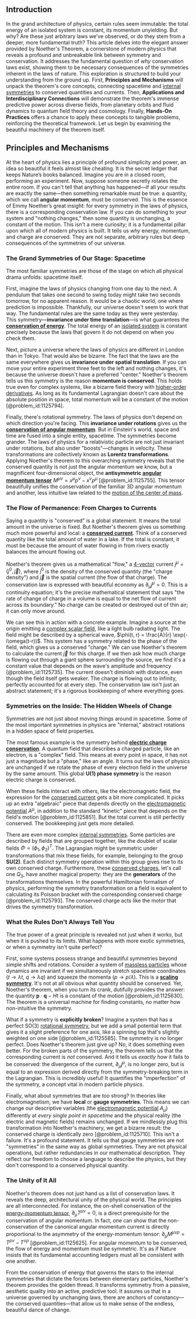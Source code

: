 ## Introduction
In the grand architecture of physics, certain rules seem immutable: the total energy of an isolated system is constant, its momentum unyielding. But why? Are these just arbitrary laws we've observed, or do they stem from a deeper, more fundamental truth? This article delves into the elegant answer provided by Noether's Theorem, a cornerstone of modern physics that reveals a profound and unbreakable link between symmetry and conservation. It addresses the fundamental question of *why* conservation laws exist, showing them to be necessary consequences of the symmetries inherent in the laws of nature. This exploration is structured to build your understanding from the ground up. First, **Principles and Mechanisms** will unpack the theorem's core concepts, connecting spacetime and [internal symmetries](@article_id:198850) to conserved quantities and currents. Then, **Applications and Interdisciplinary Connections** will demonstrate the theorem's immense predictive power across diverse fields, from planetary orbits and fluid dynamics to quantum field theory and cosmology. Finally, **Hands-On Practices** offers a chance to apply these concepts to tangible problems, reinforcing the theoretical framework. Let us begin by examining the beautiful machinery of the theorem itself.

## Principles and Mechanisms

At the heart of physics lies a principle of profound simplicity and power, an idea so beautiful it feels almost like cheating. It is the secret ledger that keeps Nature’s books balanced. Imagine you are in a closed room, performing an experiment. Now, suppose someone secretly rotates the entire room. If you can't tell that anything has happened—if all your results are exactly the same—then something remarkable must be true: a quantity, which we call **angular momentum**, must be conserved. This is the essence of Emmy Noether’s great insight: for every symmetry in the laws of physics, there is a corresponding conservation law. If you can do something to your system and "nothing changes," then some quantity is unchanging, a constant of the motion. This isn't a mere curiosity; it is a fundamental pillar upon which all of modern physics is built. It tells us *why* energy, momentum, and charge are conserved. They are not separate, arbitrary rules but deep consequences of the symmetries of our universe.

### The Grand Symmetries of Our Stage: Spacetime

The most familiar symmetries are those of the stage on which all physical drama unfolds: spacetime itself.

First, imagine the laws of physics changing from one day to the next. A pendulum that takes one second to swing today might take two seconds tomorrow, for no apparent reason. It would be a chaotic world, one where prediction is impossible. Thankfully, our universe doesn't seem to work that way. The fundamental rules are the same today as they were yesterday. This symmetry—**invariance under time translation**—is what guarantees the **[conservation of energy](@article_id:140020)**. The total energy of an [isolated system](@article_id:141573) is constant precisely because the laws that govern it do not depend on when you check them.

Next, picture a universe where the laws of physics are different in London than in Tokyo. That would also be bizarre. The fact that the laws are the same everywhere gives us **invariance under spatial translation**. If you can move your entire experiment three feet to the left and nothing changes, it's because the universe doesn't have a preferred "center." Noether's theorem tells us this symmetry is the reason **momentum is conserved**. This holds true even for complex systems, like a bizarre field theory with [higher-order derivatives](@article_id:140388). As long as its fundamental Lagrangian doesn't care about the absolute position in space, total momentum will be a constant of the motion [@problem_id:1125794].

Finally, there's rotational symmetry. The laws of physics don't depend on which direction you're facing. This **invariance under rotations** gives us the **[conservation of angular momentum](@article_id:152582)**. But in Einstein's world, space and time are fused into a single entity, spacetime. The symmetries become grander. The laws of physics for a relativistic particle are not just invariant under rotations, but also under "boosts"—changes in velocity. These transformations are collectively known as **Lorentz transformations**. Applying Noether's theorem to this overarching symmetry reveals that the conserved quantity is not just the angular momentum we know, but a magnificent four-dimensional object, the **antisymmetric [angular momentum tensor](@article_id:200195)** $M^{\mu\nu} = x^\mu p^\nu - x^\nu p^\mu$ [@problem_id:1125755]. This tensor beautifully unifies the conservation of the familiar 3D angular momentum and another, less intuitive law related to the [motion of the center of mass](@article_id:167608).

### The Flow of Permanence: From Charges to Currents

Saying a quantity is "conserved" is a global statement. It means the total amount in the universe is fixed. But Noether's theorem gives us something much more powerful and local: a **[conserved current](@article_id:148472)**. Think of a conserved quantity like the total amount of water in a lake. If the total is constant, it must be because the amount of water flowing in from rivers exactly balances the amount flowing out.

Noether's theorem gives us a mathematical "flow," a [4-vector](@article_id:269074) current $j^\mu = (j^0, \vec{j})$, where $j^0$ is the density of the conserved quantity (the "charge density") and $\vec{j}$ is the spatial current (the flow of that charge). The conservation law is expressed with beautiful economy as $\partial_\mu j^\mu = 0$. This is a continuity equation; it's the precise mathematical statement that says "the rate of change of charge in a volume is equal to the net flow of current across its boundary." No charge can be created or destroyed out of thin air; it can only move around.

We can see this in action with a concrete example. Imagine a source at the origin emitting a [complex scalar field](@article_id:159305), like a light bulb radiating light. The field might be described by a spherical wave, $\phi(t, r) = \frac{A}{r} \exp(-i\omega(t-r))$. This system has a symmetry related to the phase of the field, which gives us a conserved "charge." We can use Noether's theorem to calculate the current $\vec{j}$ for this charge. If we then ask how much charge is flowing out through a giant sphere surrounding the source, we find it's a constant value that depends on the wave's amplitude and frequency [@problem_id:1125735]. The current doesn't diminish with distance, even though the field itself gets weaker. The charge is flowing out to infinity, perfectly accounted for at every step. The conservation law isn't just an abstract statement; it's a rigorous bookkeeping of where everything goes.

### Symmetries on the Inside: The Hidden Wheels of Change

Symmetries are not just about moving things around in spacetime. Some of the most important symmetries in physics are "internal," abstract rotations in a hidden space of field properties.

The most famous example is the symmetry behind **[electric charge conservation](@article_id:201328)**. A quantum field that describes a charged particle, like an electron, is a "complex" field. This means at every point in space, it has not just a magnitude but a "phase," like an angle. It turns out the laws of physics are unchanged if we rotate the phase of every electron field in the universe by the same amount. This global **U(1) phase symmetry** is the reason electric charge is conserved.

When these fields interact with others, like the electromagnetic field, the expression for the [conserved current](@article_id:148472) gets a bit more complicated. It picks up an extra "algebraic" piece that depends directly on the [electromagnetic potential](@article_id:264322) $A^\mu$, in addition to the standard "kinetic" piece that depends on the field's motion [@problem_id:1125851]. But the total current is still perfectly conserved. The bookkeeping just gets more detailed.

There are even more complex [internal symmetries](@article_id:198850). Some particles are described by fields that are grouped together, like the doublet of scalar fields $\Phi = (\phi_1, \phi_2)^T$. The Lagrangian might be symmetric under transformations that mix these fields, for example, belonging to the group **SU(2)**. Each distinct symmetry operation within this group gives rise to its own conserved charge. Furthermore, these [conserved charges](@article_id:145166), let's call one $Q_3$, have another magical property: they are the **generators** of the transformations themselves. In the powerful Hamiltonian formalism of physics, performing the symmetry transformation on a field is equivalent to calculating its Poisson bracket with the corresponding conserved charge [@problem_id:1125793]. The conserved charge acts like the motor that drives the symmetry transformation.

### What the Rules Don't Always Tell You

The true power of a great principle is revealed not just when it works, but when it is pushed to its limits. What happens with more exotic symmetries, or when a symmetry isn't quite perfect?

First, some systems possess strange and beautiful symmetries beyond simple shifts and rotations. Consider a system of [massless particles](@article_id:262930) whose dynamics are invariant if we simultaneously stretch spacetime coordinates ($t \to \lambda t$, $q \to \lambda q$) and squeeze the momenta ($p \to p/\lambda$). This is a **[scaling symmetry](@article_id:161526)**. It's not at all obvious what quantity should be conserved. Yet, Noether's theorem, when you turn its crank, dutifully provides the answer: the quantity $\mathbf{p}\cdot\mathbf{q} - Ht$ is a constant of the motion [@problem_id:1125630]. The theorem is a universal machine for finding constants, no matter how non-intuitive the symmetry.

What if a symmetry is **explicitly broken**? Imagine a system that has a perfect SO(3) [rotational symmetry](@article_id:136583), but we add a small potential term that gives it a slight preference for one axis, like a spinning top that's slightly weighted on one side [@problem_id:1125585]. The symmetry is no longer perfect. Does Noether's theorem just give up? No, it does something even better. For the broken parts of the symmetry, the theorem tells us that the corresponding current is *not* conserved. And it tells us *exactly how* it fails to be conserved: the divergence of the current, $\partial_\mu j^\mu$, is no longer zero, but is equal to an expression derived directly from the symmetry-breaking term in the Lagrangian. This is incredibly useful! It quantifies the "imperfection" of the symmetry, a concept vital in modern particle physics.

Finally, what about symmetries that are *too* strong? In theories like electromagnetism, we have **local** or **gauge symmetries**. This means we can change our descriptive variables (the [electromagnetic potential](@article_id:264322) $A_\mu$) differently at *every single point in spacetime* and the physical reality (the electric and magnetic fields) remains unchanged. If we mindlessly plug this transformation into Noether's machinery, we get a bizarre result: the conserved charge is identically zero [@problem_id:1125710]. This isn't a failure. It's a profound statement. It tells us that gauge symmetries are not "symmetries" in the same way as global symmetries. They are not physical operations, but rather redundancies in our mathematical description. They reflect our freedom to choose a language to describe the physics, but they don't correspond to a conserved physical quantity.

### The Unity of It All

Noether's theorem does not just hand us a list of conservation laws. It reveals the deep, architectural unity of the physical world. The principles are all interconnected. For instance, the on-shell conservation of the [energy-momentum tensor](@article_id:149582), $\partial_\mu T^{\mu\nu} = 0$, is a direct prerequisite for the conservation of angular momentum. In fact, one can show that the non-conservation of the canonical angular momentum current is directly proportional to the asymmetry of the energy-momentum tensor: $\partial_\mu M^{\mu\nu\rho} = T^{\rho\nu} - T^{\nu\rho}$ [@problem_id:1125625]. For angular momentum to be conserved, the flow of energy and momentum must be symmetric. It's as if Nature insists that its fundamental accounting ledgers must all be consistent with one another.

From the conservation of energy that governs the stars to the internal symmetries that dictate the forces between elementary particles, Noether's theorem provides the golden thread. It transforms symmetry from a passive, aesthetic quality into an active, predictive tool. It assures us that in a universe governed by unchanging laws, there are anchors of constancy—the conserved quantities—that allow us to make sense of the endless, beautiful dance of change.